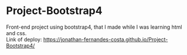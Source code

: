 # Project-Bootstrap4
Front-end project using bootstrap4, that I made while I was learning html and css.</br>
Link of deploy: https://jonathan-fernandes-costa.github.io/Project-Bootstrap4/
